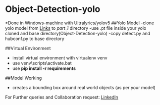 # Object-Detection-yolo
*Done in Windows-machine with  Ultralyrics/yolov5
##Yolo Model
-clone yolo model from [Links](https://github.com/ultralytics/yolov5) to *part_1* directory
-use .pt file inside your yolo cloned and base directory(Object-Detection-yolo)
-copy detect.py and hubconf.py to base directory

##Virtual Environment
- install virtual environment with virtualenv venv
- use venv\scripts\activate.bat
- use **pip install -r requirements**

##Model Working
- creates a bounding box around real world objects (as per your model)


For Further queries and Collaboration request:
[LinkedIn](https://www.linkedin.com/in/rohan-raj-885764232/)

